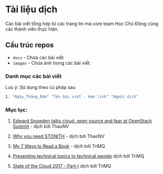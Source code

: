 # Tài liệu dịch
Các bài viết tổng hợp từ các trang tin mà core team Học Chủ Động cùng các thành viên thực hiện.

## Cấu trúc repos
- `docs` - Chứa các bài viết
- `images` - Chứa ảnh trong các bài viết.

### Danh mục các bài viết
Lưu ý: Sử dụng theo cú pháp sau
```sh
1. "Ngày_Tháng_Năm" "Tên bài viết - kèm link" "Người dịch" 
```


### Mục lục:

1. [Edward Snowden talks cloud, open source and fear at OpenStack Summit](./docs/1.Edward-snowden-interview-openstack-summit.md) - dịch bởi ThaoNV

2. [Why you need STONITH](./docs/2.Why-you-need-STONITH.md) - dịch bởi ThaoNV

3. [My 7 Ways to Read a Book](./docs/My-7-Ways-To-Read-A-Book.md) - dịch bởi TriMQ

4. [Presenting technical topics to technical people](./docs/4.Presenting-technical-topics-to-technical-people.md) dịch bởi TriMQ

5. [State of the Cloud 2017 - Part-I](./docs/5.State-cloud-2017-part-i.md) dịch bởi TriMQ